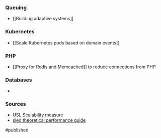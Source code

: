 
### Queuing 
- [[Building adaptive systems]]

### Kubernetes
- [[Scale Kubernetes pods based on domain events]]

### PHP
- [[Proxy for Redis and Memcached]] to reduce connections from PHP

### Databases
- []()

### Sources
- [USL Scalability measure](http://www.perfdynamics.com/Manifesto/USLscalability.html)
- [sled theoretical performance guide](http://sled.rs/perf)

#published 